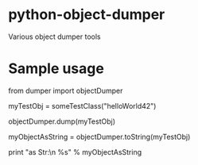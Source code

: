 python-object-dumper
====================

Various object dumper tools

Sample usage
============

from dumper import objectDumper

myTestObj = someTestClass("helloWorld42")

objectDumper.dump(myTestObj)

myObjectAsString = objectDumper.toString(myTestObj)

print "as Str:\n %s" % myObjectAsString
